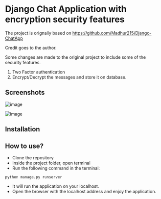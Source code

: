
# Django Chat Application with encryption security features

The project is orignally based on
https://github.com/Madhur215/Django-ChatApp

Credit goes to the author.

Some changes are made to the original project to include some of the security 
features.
1. Two Factor authentication
2. Encrypt/Decrypt the messages and store it on database.


## Screenshots

![image](/Images/search.jpg)

![image](/Images/chat.jpg)

## Installation
## How to use?

- Clone the repository
- Inside the project folder, open terminal
- Run the following command in the terminal:
```
python manage.py runserver
```
- It will run the application on your localhost.
- Open the browser with the localhost address and enjoy the application.
